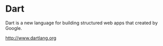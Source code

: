 Dart
====

Dart is a new language for building structured web apps that created by Google.

http://www.dartlang.org
